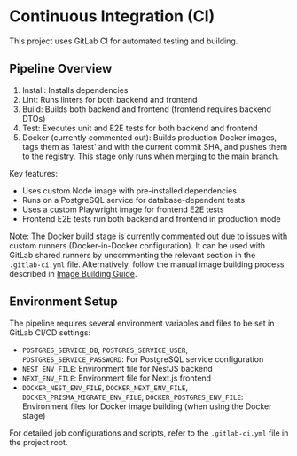 # Continuous Integration (CI)

This project uses GitLab CI for automated testing and building.

## Pipeline Overview

1. Install: Installs dependencies
2. Lint: Runs linters for both backend and frontend
3. Build: Builds both backend and frontend (frontend requires backend DTOs)
4. Test: Executes unit and E2E tests for both backend and frontend
5. Docker (currently commented out): Builds production Docker images, tags them as 'latest' and with the current commit SHA, and pushes them to the registry. This stage only runs when merging to the main branch.

Key features:
- Uses custom Node image with pre-installed dependencies
- Runs on a PostgreSQL service for database-dependent tests
- Uses a custom Playwright image for frontend E2E tests
- Frontend E2E tests run both backend and frontend in production mode

Note: The Docker build stage is currently commented out due to issues with custom runners (Docker-in-Docker configuration). It can be used with GitLab shared runners by uncommenting the relevant section in the `.gitlab-ci.yml` file. Alternatively, follow the manual image building process described in [Image Building Guide](IMAGE_BUILDING.md).

## Environment Setup

The pipeline requires several environment variables and files to be set in GitLab CI/CD settings:

- `POSTGRES_SERVICE_DB`, `POSTGRES_SERVICE_USER`, `POSTGRES_SERVICE_PASSWORD`: For PostgreSQL service configuration
- `NEST_ENV_FILE`: Environment file for NestJS backend
- `NEXT_ENV_FILE`: Environment file for Next.js frontend
- `DOCKER_NEST_ENV_FILE`, `DOCKER_NEXT_ENV_FILE`, `DOCKER_PRISMA_MIGRATE_ENV_FILE`, `DOCKER_POSTGRES_ENV_FILE`: Environment files for Docker image building (when using the Docker stage)

For detailed job configurations and scripts, refer to the `.gitlab-ci.yml` file in the project root.